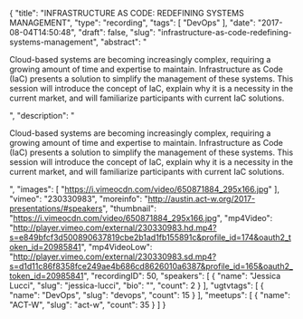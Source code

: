 {
  "title": "INFRASTRUCTURE AS CODE: REDEFINING SYSTEMS MANAGEMENT",
  "type": "recording",
  "tags": [
    "DevOps"
  ],
  "date": "2017-08-04T14:50:48",
  "draft": false,
  "slug": "infrastructure-as-code-redefining-systems-management",
  "abstract": "<p>Cloud-based systems are becoming increasingly complex, requiring a growing amount of time and expertise to maintain. Infrastructure as Code (IaC) presents a solution to simplify the management of these systems. This session will introduce the concept of IaC, explain why it is a necessity in the current market, and will familiarize participants with current IaC solutions.</p>",
  "description": "<p>Cloud-based systems are becoming increasingly complex, requiring a growing amount of time and expertise to maintain. Infrastructure as Code (IaC) presents a solution to simplify the management of these systems. This session will introduce the concept of IaC, explain why it is a necessity in the current market, and will familiarize participants with current IaC solutions.</p>",
  "images": [
    "https://i.vimeocdn.com/video/650871884_295x166.jpg"
  ],
  "vimeo": "230330983",
  "moreinfo": "http://austin.act-w.org/2017-presentations/#speakers",
  "thumbnail": "https://i.vimeocdn.com/video/650871884_295x166.jpg",
  "mp4Video": "http://player.vimeo.com/external/230330983.hd.mp4?s=e849bfcf3d500890637819cbe2b1ad1fb155891c&profile_id=174&oauth2_token_id=20985841",
  "mp4VideoLow": "http://player.vimeo.com/external/230330983.sd.mp4?s=d1d11c86f8358fce249ae4b686cd8626010a6387&profile_id=165&oauth2_token_id=20985841",
  "recordingID": 50,
  "speakers": [
    {
      "name": "Jessica Lucci",
      "slug": "jessica-lucci",
      "bio": "",
      "count": 2
    }
  ],
  "ugtvtags": [
    {
      "name": "DevOps",
      "slug": "devops",
      "count": 15
    }
  ],
  "meetups": [
    {
      "name": "ACT-W",
      "slug": "act-w",
      "count": 35
    }
  ]
}